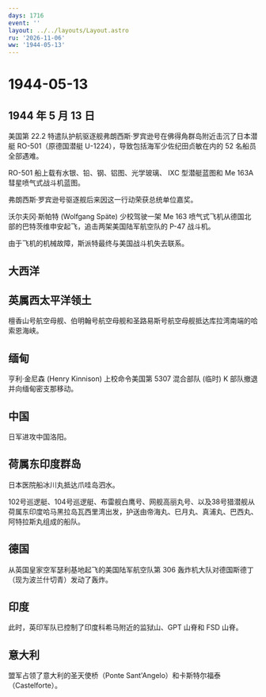 ```yaml
---
days: 1716
event: ''
layout: ../../layouts/Layout.astro
ru: '2026-11-06'
ww: '1944-05-13'
---
```


# 1944-05-13

## 1944 年 5 月 13 日

美国第 22.2
特遣队护航驱逐舰弗朗西斯·罗宾逊号在佛得角群岛附近击沉了日本潜艇
RO-501（原德国潜艇 U-1224），导致包括海军少佐纪田贞敏在内的 52
名船员全部遇难。

RO-501 船上载有水银、铅、钢、铝图、光学玻璃、 IXC 型潜艇蓝图和 Me 163A
彗星喷气式战斗机蓝图。

弗朗西斯·罗宾逊号驱逐舰后来因这一行动荣获总统单位嘉奖。

沃尔夫冈·斯帕特 (Wolfgang Späte) 少校驾驶一架 Me 163
喷气式飞机从德国北部的巴特茨维申安起飞，追击两架美国陆军航空队的 P-47
战斗机。

由于飞机的机械故障，斯派特最终与美国战斗机失去联系。

## 大西洋

## 英属西太平洋领土

檀香山号航空母舰、伯明翰号航空母舰和圣路易斯号航空母舰抵达库拉湾南端的哈索恩海峡。

## 缅甸

亨利·金尼森 (Henry Kinnison) 上校命令美国第 5307 混合部队 (临时) K
部队撤退并向缅甸密支那移动。

## 中国

日军进攻中国洛阳。

## 荷属东印度群岛

日本医院船冰川丸抵达爪哇岛泗水。

102号巡逻艇、104号巡逻艇、布雷舰白鹰号、网舰高丽丸号、以及38号猎潜舰从荷属东印度哈马黑拉岛瓦西里湾出发，护送由帝海丸、巳月丸、真浦丸、巴西丸、阿特拉斯丸组成的船队。

## 德国

从英国皇家空军瑟利基地起飞的美国陆军航空队第 306
轰炸机大队对德国斯德丁（现为波兰什切青）发动了轰炸。

## 印度

此时，英印军队已控制了印度科希马附近的监狱山、GPT 山脊和 FSD 山脊。

## 意大利

盟军占领了意大利的圣天使桥（Ponte
Sant\'Angelo）和卡斯特尔福泰（Castelforte）。